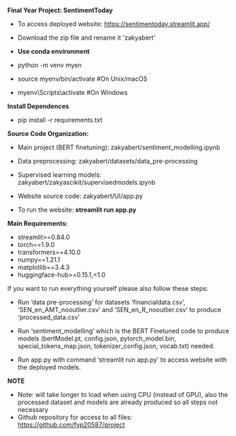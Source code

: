 **Final Year Project: SentimentToday**
 - To access deployed website: https://sentimentoday.streamlit.app/ 


- Download the zip file and rename it 'zakyabert'
- **Use conda environment**
- python -m venv myen
- source myenv/bin/activate  #On Unix/macOS
- myenv\Scripts\activate  #On Windows

**Install Dependences**
- pip install -r requirements.txt

**Source Code Organization:**
- Main project (BERT finetuning): zakyabert/sentiment_modelling.ipynb 

- Data preprocessing: zakyabert/datasets/data_pre-processing

- Supervised learning models: zakyabert/zakyascikit/supervisedmodels.ipynb

- Website source code: zakyabert/UI/app.py
- To run the website: **streamlit run app.py**


**Main Requirements:**
- streamlit>=0.84.0
- torch==1.9.0
- transformers==4.10.0
- numpy==1.21.1
- matplotlib==3.4.3
- huggingface-hub>=0.15.1,<1.0


If you want to run everything yourself please also follow these steps: 

- Run ‘data pre-processing’ for datasets ‘financialdata.csv’, ‘SEN_en_AMT_nooutlier.csv’ and ‘SEN_en_R_nooutlier.csv’ to produce ‘processed_data.csv’

- Run ‘sentiment_modelling’ which is the BERT Finetuned code to produce models (bertModel.pt, config.json, pytorch_model.bin, special_tokens_map.json, tokenizer_config.json, vocab.txt) needed.

- Run app.py with command ‘streamlit run app.py’ to access website with the deployed models.


**NOTE**
- Note: will take longer to load when using CPU (instead of GPU), also the processed dataset and models are already produced so all steps not necessary 
- Github repository for access to all files: https://github.com/fyp20587/project
 
